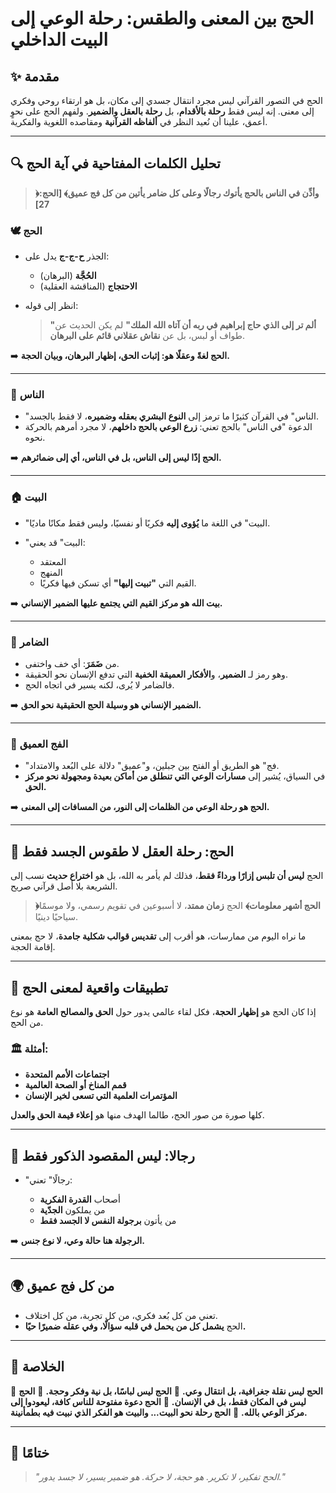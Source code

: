 # الحج بين المعنى والطقس: رحلة الوعي إلى البيت الداخلي
## ✨ مقدمة

الحج في التصور القرآني ليس مجرد انتقال جسدي إلى مكان، بل هو ارتقاء روحي وفكري إلى معنى.
إنه ليس فقط **رحلة بالأقدام**، بل **رحلة بالعقل والضمير**.
ولفهم الحج على نحوٍ أعمق، علينا أن نُعيد النظر في **ألفاظه القرآنية** ومقاصده اللغوية والفكرية.

---

## 🔍 تحليل الكلمات المفتاحية في آية الحج

> **﴿وأذِّن في الناس بالحج يأتوك رجالًا وعلى كل ضامر يأتين من كل فج عميق﴾ \[الحج: 27]**

### 🕊️ الحج

* الجذر **ح-ج-ج** يدل على:

  * **الحُجَّة** (البرهان)
  * **الاحتجاج** (المناقشة العقلية)
* انظر إلى قوله:

  > **"ألم تر إلى الذي حاج إبراهيم في ربه أن آتاه الله الملك"**
  > لم يكن الحديث عن طواف أو لبس، بل عن **نقاش عقلاني قائم على البرهان**.

➡️ **الحج لغةً وعقلًا هو: إثبات الحق، إظهار البرهان، وبيان الحجة.**

---

### 🧠 الناس

* "الناس" في القرآن كثيرًا ما ترمز إلى **النوع البشري بعقله وضميره**، لا فقط بالجسد.
* الدعوة "في الناس" بالحج تعني: **زرع الوعي بالحج داخلهم**، لا مجرد أمرهم بالحركة نحوه.

➡️ **الحج إذًا ليس إلى الناس، بل في الناس، أي إلى ضمائرهم.**

---

### 🏠 البيت

* "البيت" في اللغة ما **يُؤوى إليه** فكريًا أو نفسيًا، وليس فقط مكانًا ماديًا.
* "البيت" قد يعني:

  * المعتقد
  * المنهج
  * القيم التي **"تبيت إليها"** أي تسكن فيها فكريًا.

➡️ **بيت الله هو مركز القيم التي يجتمع عليها الضمير الإنساني.**

---

### 🤍 الضامر

* من **ضَمَرَ**: أي خف واختفى.
* وهو رمز لـ **الضمير**، و**الأفكار العميقة الخفية** التي تدفع الإنسان نحو الحقيقة.
* فالضامر لا يُرى، لكنه يسير في اتجاه الحج.

➡️ **الضمير الإنساني هو وسيلة الحج الحقيقية نحو الحق.**

---

### 🌌 الفج العميق

* "فج" هو الطريق أو الفتح بين جبلين، و"عميق" دلالة على البُعد والامتداد.
* في السياق، يُشير إلى **مسارات الوعي التي تنطلق من أماكن بعيدة ومجهولة نحو مركز الحق.**

➡️ **الحج هو رحلة الوعي من الظلمات إلى النور، من المسافات إلى المعنى.**

---

## 🧳 الحج: رحلة العقل لا طقوس الجسد فقط

الحج **ليس أن تلبس إزارًا ورداءً فقط**، فذلك لم يأمر به الله، بل هو **اختراع حديث** نسب إلى الشريعة بلا أصل قرآني صريح.

> **﴿الحج أشهر معلومات﴾**
> الحج **زمان ممتد**، لا أسبوعين في تقويم رسمي، ولا موسمًا سياحيًا دينيًا.

ما نراه اليوم من ممارسات، هو أقرب إلى **تقديس قوالب شكلية جامدة**، لا حج بمعنى إقامة الحجة.

---

## 🧭 تطبيقات واقعية لمعنى الحج

إذا كان الحج هو **إظهار الحجة**، فكل لقاء عالمي يدور حول **الحق والمصالح العامة** هو نوع من الحج.

### 🏛️ أمثلة:

* **اجتماعات الأمم المتحدة**
* **قمم المناخ أو الصحة العالمية**
* **المؤتمرات العلمية التي تسعى لخير الإنسان**

كلها صورة من صور الحج، طالما الهدف منها هو **إعلاء قيمة الحق والعدل**.

---

## 🧠 رجالا: ليس المقصود الذكور فقط

* "رجالًا" تعني:

  * أصحاب **القدرة الفكرية**
  * من يملكون **الجدّية**
  * من يأتون **برجولة النفس لا الجسد فقط**

➡️ **الرجولة هنا حالة وعي، لا نوع جنس.**

---

## 🌍 من كل فج عميق

* تعني من كل بُعد فكري، من كل تجربة، من كل اختلاف.
* الحج **يشمل كل من يحمل في قلبه سؤالًا، وفي عقله ضميرًا حيًا.**

---

## 🧩 الخلاصة

🔹 **الحج ليس نقلة جغرافية، بل انتقال وعي.**
🔹 **الحج ليس لباسًا، بل نية وفكر وحجة.**
🔹 **الحج ليس في المكان فقط، بل في الإنسان.**
🔹 **الحج دعوة مفتوحة للناس كافة، ليعودوا إلى مركز الوعي بالله.**
🔹 **الحج رحلة نحو البيت... والبيت هو الفكر الذي نبيت فيه بطمأنينة.**

---

## 💬 ختامًا

> *"الحج تفكير، لا تكرير. هو حجة، لا حركة. هو ضمير يسير، لا جسد يدور."*
